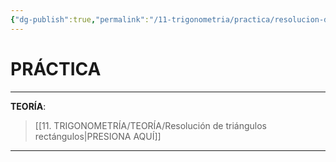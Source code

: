 ```yaml
---
{"dg-publish":true,"permalink":"/11-trigonometria/practica/resolucion-de-triangulos-rectangulos/","tags":["Trigonometría","Práctica"]}
---
```


# PRÁCTICA
---
**TEORÍA**:
>[[11. TRIGONOMETRÍA/TEORÍA/Resolución de triángulos rectángulos\|PRESIONA AQUÍ]]

---

